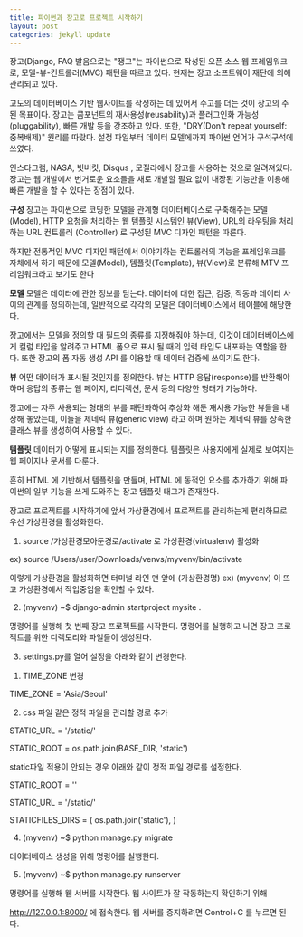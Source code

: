 ```yaml
---
title: 파이썬과 장고로 프로젝트 시작하기
layout: post
categories: jekyll update
---
```


장고(Django, FAQ 발음으로는 "쟁고"는 파이썬으로 작성된 오픈 소스 웹 프레임워크로, 모델-뷰-컨트롤러(MVC) 패턴을 따르고 있다. 현재는 장고 소프트웨어 재단에 의해 관리되고 있다.

고도의 데이터베이스 기반 웹사이트를 작성하는 데 있어서 수고를 더는 것이 장고의 주된 목표이다. 장고는 콤포넌트의 재사용성(reusability)과 플러그인화 가능성(pluggability), 빠른 개발 등을 강조하고 있다. 또한, "DRY(Don't repeat yourself: 중복배제)" 원리를 따랐다. 설정 파일부터 데이터 모델에까지 파이썬 언어가 구석구석에 쓰였다.

인스타그램, NASA, 빗버킷, Disqus , 모질라에서 장고를 사용하는 것으로 알려져있다.
장고는 웹 개발에서 번거로운 요소들을 새로 개발할 필요 없이 내장된 기능만을 이용해 빠른 개발을 할 수 있다는 장점이 있다.

**구성**
장고는 파이썬으로 코딩한 모델을 관계형 데이터베이스로 구축해주는 모델(Model), HTTP 요청을 처리하는 웹 템플릿 시스템인 뷰(View), URL의 라우팅을 처리하는 URL 컨트롤러 (Controller) 로 구성된 MVC 디자인 패턴을 따른다.

하지만 전통적인 MVC 디자인 패턴에서 이야기하는 컨트롤러의 기능을 프레임워크를 자체에서 하기 때문에 모델(Model), 템플릿(Template), 뷰(View)로 분류해 MTV 프레임워크라고 보기도 한다

**모델**
모델은 데이터에 관한 정보를 담는다. 데이터에 대한 접근, 검증, 작동과 데이터 사이의 관계를 정의하는데, 일반적으로 각각의 모델은 데이터베이스에서 테이블에 해당한다.

장고에서는 모델을 정의할 때 필드의 종류를 지정해줘야 하는데, 이것이 데이터베이스에게 컬럼 타입을 알려주고 HTML 폼으로 표시 될 때의 입력 타입도 내포하는 역할을 한다. 또한 장고의 폼 자동 생성 API 를 이용할 때 데이터 검증에 쓰이기도 한다.

**뷰**
어떤 데이터가 표시될 것인지를 정의한다. 뷰는 HTTP 응답(response)를 반환해야 하며 응답의 종류는 웹 페이지, 리디렉션, 문서 등의 다양한 형태가 가능하다.

장고에는 자주 사용되는 형태의 뷰를 패턴화하여 추상화 해둔 재사용 가능한 뷰들을 내장해 놓았는데, 이들을 제네릭 뷰(generic view) 라고 하며 원하는 제네릭 뷰를 상속한 클래스 뷰를 생성하여 사용할 수 있다.

**템플릿**
데이터가 어떻게 표시되는 지를 정의한다. 템플릿은 사용자에게 실제로 보여지는 웹 페이지나 문서를 다룬다.

흔히 HTML 에 기반해서 템플릿을 만들며, HTML 에 동적인 요소를 추가하기 위해 파이썬의 일부 기능을 쓰게 도와주는 장고 템플릿 태그가 존재한다.

장고로 프로젝트를 시작하기에 앞서 가상환경에서 프로젝트를 관리하는게 편리하므로 우선 가상환경을 활성화한다.

1. source /가상환경모아둔경로/activate 로 가상환경(virtualenv) 활성화

ex) source /Users/user/Downloads/venvs/myvenv/bin/activate

 

이렇게 가상환경을 활성화하면 터미널 라인 맨 앞에 (가상환경명) ex) (myvenv) 이 뜨고 가상환경에서 작업중임을 확인할 수 있다.

 

2. (myvenv) ~$ django-admin startproject mysite . 

 

명령어를 실행해 첫 번째 장고 프로젝트를 시작한다. 명령어를 실행하고 나면 장고 프로젝트를 위한 디렉토리와 파일들이 생성된다.

 

3. settings.py를 열어 설정을 아래와 같이 변경한다.

1) TIME_ZONE 변경

TIME_ZONE = 'Asia/Seoul'

 

2) css 파일 같은 정적 파일을 관리할 경로 추가

STATIC_URL = '/static/'

STATIC_ROOT = os.path.join(BASE_DIR, 'static')

 

static파일 적용이 안되는 경우 아래와 같이 정적 파일 경로를 설정한다.

STATIC_ROOT = ''

 

STATIC_URL = '/static/'

 

STATICFILES_DIRS = ( os.path.join('static'), )

 

4. (myvenv) ~$ python manage.py migrate

데이터베이스 생성을 위해 명령어를 실행한다.

 

5. (myvenv) ~$ python manage.py runserver

명령어를 실행해 웹 서버를 시작한다. 웹 사이트가 잘 작동하는지 확인하기 위해 

http://127.0.0.1:8000/ 에 접속한다. 웹 서버를 중지하려면 Control+C 를 누르면 된다.

